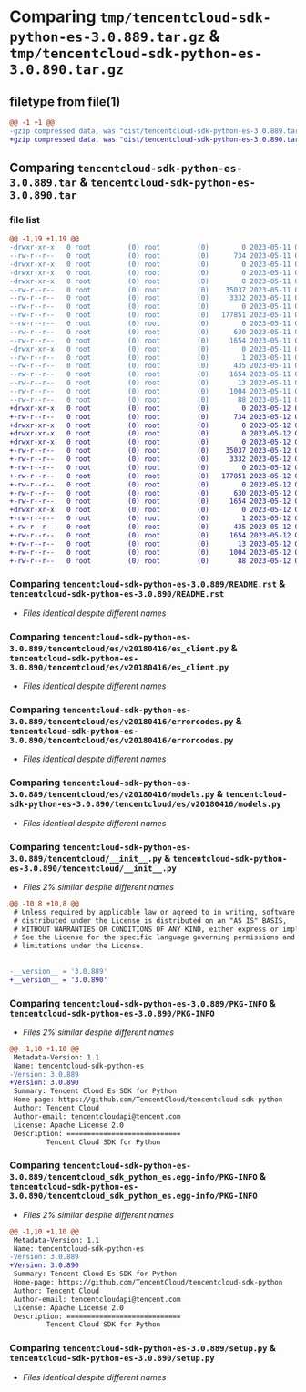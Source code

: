 # Comparing `tmp/tencentcloud-sdk-python-es-3.0.889.tar.gz` & `tmp/tencentcloud-sdk-python-es-3.0.890.tar.gz`

## filetype from file(1)

```diff
@@ -1 +1 @@
-gzip compressed data, was "dist/tencentcloud-sdk-python-es-3.0.889.tar", last modified: Thu May 11 02:49:40 2023, max compression
+gzip compressed data, was "dist/tencentcloud-sdk-python-es-3.0.890.tar", last modified: Fri May 12 02:10:35 2023, max compression
```

## Comparing `tencentcloud-sdk-python-es-3.0.889.tar` & `tencentcloud-sdk-python-es-3.0.890.tar`

### file list

```diff
@@ -1,19 +1,19 @@
-drwxr-xr-x   0 root         (0) root         (0)        0 2023-05-11 02:49:40.000000 tencentcloud-sdk-python-es-3.0.889/
--rw-r--r--   0 root         (0) root         (0)      734 2023-05-11 02:49:39.000000 tencentcloud-sdk-python-es-3.0.889/README.rst
-drwxr-xr-x   0 root         (0) root         (0)        0 2023-05-11 02:49:40.000000 tencentcloud-sdk-python-es-3.0.889/tencentcloud/
-drwxr-xr-x   0 root         (0) root         (0)        0 2023-05-11 02:49:40.000000 tencentcloud-sdk-python-es-3.0.889/tencentcloud/es/
-drwxr-xr-x   0 root         (0) root         (0)        0 2023-05-11 02:49:40.000000 tencentcloud-sdk-python-es-3.0.889/tencentcloud/es/v20180416/
--rw-r--r--   0 root         (0) root         (0)    35037 2023-05-11 02:49:39.000000 tencentcloud-sdk-python-es-3.0.889/tencentcloud/es/v20180416/es_client.py
--rw-r--r--   0 root         (0) root         (0)     3332 2023-05-11 02:49:39.000000 tencentcloud-sdk-python-es-3.0.889/tencentcloud/es/v20180416/errorcodes.py
--rw-r--r--   0 root         (0) root         (0)        0 2023-05-11 02:49:39.000000 tencentcloud-sdk-python-es-3.0.889/tencentcloud/es/v20180416/__init__.py
--rw-r--r--   0 root         (0) root         (0)   177851 2023-05-11 02:49:39.000000 tencentcloud-sdk-python-es-3.0.889/tencentcloud/es/v20180416/models.py
--rw-r--r--   0 root         (0) root         (0)        0 2023-05-11 02:49:39.000000 tencentcloud-sdk-python-es-3.0.889/tencentcloud/es/__init__.py
--rw-r--r--   0 root         (0) root         (0)      630 2023-05-11 02:49:39.000000 tencentcloud-sdk-python-es-3.0.889/tencentcloud/__init__.py
--rw-r--r--   0 root         (0) root         (0)     1654 2023-05-11 02:49:40.000000 tencentcloud-sdk-python-es-3.0.889/PKG-INFO
-drwxr-xr-x   0 root         (0) root         (0)        0 2023-05-11 02:49:40.000000 tencentcloud-sdk-python-es-3.0.889/tencentcloud_sdk_python_es.egg-info/
--rw-r--r--   0 root         (0) root         (0)        1 2023-05-11 02:49:40.000000 tencentcloud-sdk-python-es-3.0.889/tencentcloud_sdk_python_es.egg-info/dependency_links.txt
--rw-r--r--   0 root         (0) root         (0)      435 2023-05-11 02:49:40.000000 tencentcloud-sdk-python-es-3.0.889/tencentcloud_sdk_python_es.egg-info/SOURCES.txt
--rw-r--r--   0 root         (0) root         (0)     1654 2023-05-11 02:49:40.000000 tencentcloud-sdk-python-es-3.0.889/tencentcloud_sdk_python_es.egg-info/PKG-INFO
--rw-r--r--   0 root         (0) root         (0)       13 2023-05-11 02:49:40.000000 tencentcloud-sdk-python-es-3.0.889/tencentcloud_sdk_python_es.egg-info/top_level.txt
--rw-r--r--   0 root         (0) root         (0)     1004 2023-05-11 02:49:39.000000 tencentcloud-sdk-python-es-3.0.889/setup.py
--rw-r--r--   0 root         (0) root         (0)       88 2023-05-11 02:49:40.000000 tencentcloud-sdk-python-es-3.0.889/setup.cfg
+drwxr-xr-x   0 root         (0) root         (0)        0 2023-05-12 02:10:35.000000 tencentcloud-sdk-python-es-3.0.890/
+-rw-r--r--   0 root         (0) root         (0)      734 2023-05-12 02:10:35.000000 tencentcloud-sdk-python-es-3.0.890/README.rst
+drwxr-xr-x   0 root         (0) root         (0)        0 2023-05-12 02:10:35.000000 tencentcloud-sdk-python-es-3.0.890/tencentcloud/
+drwxr-xr-x   0 root         (0) root         (0)        0 2023-05-12 02:10:35.000000 tencentcloud-sdk-python-es-3.0.890/tencentcloud/es/
+drwxr-xr-x   0 root         (0) root         (0)        0 2023-05-12 02:10:35.000000 tencentcloud-sdk-python-es-3.0.890/tencentcloud/es/v20180416/
+-rw-r--r--   0 root         (0) root         (0)    35037 2023-05-12 02:10:35.000000 tencentcloud-sdk-python-es-3.0.890/tencentcloud/es/v20180416/es_client.py
+-rw-r--r--   0 root         (0) root         (0)     3332 2023-05-12 02:10:35.000000 tencentcloud-sdk-python-es-3.0.890/tencentcloud/es/v20180416/errorcodes.py
+-rw-r--r--   0 root         (0) root         (0)        0 2023-05-12 02:10:35.000000 tencentcloud-sdk-python-es-3.0.890/tencentcloud/es/v20180416/__init__.py
+-rw-r--r--   0 root         (0) root         (0)   177851 2023-05-12 02:10:35.000000 tencentcloud-sdk-python-es-3.0.890/tencentcloud/es/v20180416/models.py
+-rw-r--r--   0 root         (0) root         (0)        0 2023-05-12 02:10:35.000000 tencentcloud-sdk-python-es-3.0.890/tencentcloud/es/__init__.py
+-rw-r--r--   0 root         (0) root         (0)      630 2023-05-12 02:10:35.000000 tencentcloud-sdk-python-es-3.0.890/tencentcloud/__init__.py
+-rw-r--r--   0 root         (0) root         (0)     1654 2023-05-12 02:10:35.000000 tencentcloud-sdk-python-es-3.0.890/PKG-INFO
+drwxr-xr-x   0 root         (0) root         (0)        0 2023-05-12 02:10:35.000000 tencentcloud-sdk-python-es-3.0.890/tencentcloud_sdk_python_es.egg-info/
+-rw-r--r--   0 root         (0) root         (0)        1 2023-05-12 02:10:35.000000 tencentcloud-sdk-python-es-3.0.890/tencentcloud_sdk_python_es.egg-info/dependency_links.txt
+-rw-r--r--   0 root         (0) root         (0)      435 2023-05-12 02:10:35.000000 tencentcloud-sdk-python-es-3.0.890/tencentcloud_sdk_python_es.egg-info/SOURCES.txt
+-rw-r--r--   0 root         (0) root         (0)     1654 2023-05-12 02:10:35.000000 tencentcloud-sdk-python-es-3.0.890/tencentcloud_sdk_python_es.egg-info/PKG-INFO
+-rw-r--r--   0 root         (0) root         (0)       13 2023-05-12 02:10:35.000000 tencentcloud-sdk-python-es-3.0.890/tencentcloud_sdk_python_es.egg-info/top_level.txt
+-rw-r--r--   0 root         (0) root         (0)     1004 2023-05-12 02:10:35.000000 tencentcloud-sdk-python-es-3.0.890/setup.py
+-rw-r--r--   0 root         (0) root         (0)       88 2023-05-12 02:10:35.000000 tencentcloud-sdk-python-es-3.0.890/setup.cfg
```

### Comparing `tencentcloud-sdk-python-es-3.0.889/README.rst` & `tencentcloud-sdk-python-es-3.0.890/README.rst`

 * *Files identical despite different names*

### Comparing `tencentcloud-sdk-python-es-3.0.889/tencentcloud/es/v20180416/es_client.py` & `tencentcloud-sdk-python-es-3.0.890/tencentcloud/es/v20180416/es_client.py`

 * *Files identical despite different names*

### Comparing `tencentcloud-sdk-python-es-3.0.889/tencentcloud/es/v20180416/errorcodes.py` & `tencentcloud-sdk-python-es-3.0.890/tencentcloud/es/v20180416/errorcodes.py`

 * *Files identical despite different names*

### Comparing `tencentcloud-sdk-python-es-3.0.889/tencentcloud/es/v20180416/models.py` & `tencentcloud-sdk-python-es-3.0.890/tencentcloud/es/v20180416/models.py`

 * *Files identical despite different names*

### Comparing `tencentcloud-sdk-python-es-3.0.889/tencentcloud/__init__.py` & `tencentcloud-sdk-python-es-3.0.890/tencentcloud/__init__.py`

 * *Files 2% similar despite different names*

```diff
@@ -10,8 +10,8 @@
 # Unless required by applicable law or agreed to in writing, software
 # distributed under the License is distributed on an "AS IS" BASIS,
 # WITHOUT WARRANTIES OR CONDITIONS OF ANY KIND, either express or implied.
 # See the License for the specific language governing permissions and
 # limitations under the License.
 
 
-__version__ = '3.0.889'
+__version__ = '3.0.890'
```

### Comparing `tencentcloud-sdk-python-es-3.0.889/PKG-INFO` & `tencentcloud-sdk-python-es-3.0.890/PKG-INFO`

 * *Files 2% similar despite different names*

```diff
@@ -1,10 +1,10 @@
 Metadata-Version: 1.1
 Name: tencentcloud-sdk-python-es
-Version: 3.0.889
+Version: 3.0.890
 Summary: Tencent Cloud Es SDK for Python
 Home-page: https://github.com/TencentCloud/tencentcloud-sdk-python
 Author: Tencent Cloud
 Author-email: tencentcloudapi@tencent.com
 License: Apache License 2.0
 Description: ============================
         Tencent Cloud SDK for Python
```

### Comparing `tencentcloud-sdk-python-es-3.0.889/tencentcloud_sdk_python_es.egg-info/PKG-INFO` & `tencentcloud-sdk-python-es-3.0.890/tencentcloud_sdk_python_es.egg-info/PKG-INFO`

 * *Files 2% similar despite different names*

```diff
@@ -1,10 +1,10 @@
 Metadata-Version: 1.1
 Name: tencentcloud-sdk-python-es
-Version: 3.0.889
+Version: 3.0.890
 Summary: Tencent Cloud Es SDK for Python
 Home-page: https://github.com/TencentCloud/tencentcloud-sdk-python
 Author: Tencent Cloud
 Author-email: tencentcloudapi@tencent.com
 License: Apache License 2.0
 Description: ============================
         Tencent Cloud SDK for Python
```

### Comparing `tencentcloud-sdk-python-es-3.0.889/setup.py` & `tencentcloud-sdk-python-es-3.0.890/setup.py`

 * *Files identical despite different names*

